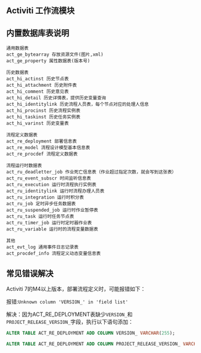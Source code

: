 ## Activiti 工作流模块

## 内置数据库表说明
```
通用数据表
act_ge_bytearray 存放资源文件(图片,xml)
act_ge_property 属性数据表(版本号)

历史数据表
act_hi_actinst 历史节点表
act_hi_attachment 历史附件表
act_hi_comment 历史意见表
act_hi_detail 历史详情表，提供历史变量查询
act_hi_identitylink 历史流程人员表，每个节点对应的处理人信息
act_hi_procinst 历史流程实例表
act_hi_taskinst 历史任务实例表
act_hi_varinst 历史变量表

流程定义数据表
act_re_deployment 部署信息表
act_re_model 流程设计模型基本信息表
act_re_procdef 流程定义数据表

流程运行时数据表
act_ru_deadletter_job 作业死亡信息表（作业超过指定次数，就会写到这张表）
act_ru_event_subscr 时间监听信息表
act_ru_execution 运行时流程执行实例表
act_ru_identitylink 运行时流程办理人员表
act_ru_integration 运行时积分表
act_ru_job 定时异步任务数据表
act_ru_suspended_job 运行时作业暂停表
act_ru_task 运行时任务节点表
act_ru_timer_job 运行时定时器作业表
act_ru_variable 运行时的流程变量数据表

其他
act_evt_log 通用事件日志记录表
act_procdef_info 流程定义动态变量信息表

```

## 常见错误解决
Activiti 7的M4以上版本，部署流程定义时，可能报错如下：

报错:`Unknown column 'VERSION_' in 'field list'`

解决：因为ACT_RE_DEPLOYMENT表缺少`VERSION_`和`PROJECT_RELEASE_VERSION_`字段，执行以下语句添加：
```sql
ALTER TABLE ACT_RE_DEPLOYMENT ADD COLUMN VERSION_ VARCHAR(255);

ALTER TABLE ACT_RE_DEPLOYMENT ADD COLUMN PROJECT_RELEASE_VERSION_ VARCHAR(255);
```
